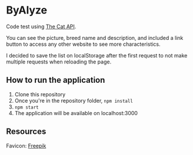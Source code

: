 # ByAlyze

Code test using [The Cat API](https://docs.thecatapi.com/).

You can see the picture, breed name and description, and included a link button to access any other website to see more characteristics.

I decided to save the list on localStorage after the first request to not make multiple requests when reloading the page.

## How to run the application

1. Clone this repository
2. Once you're in the repository folder, `npm install`
3. `npm start`
4. The application will be available on localhost:3000

## Resources

Favicon: [Freepik](https://www.freepik.com)
